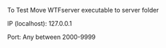 To Test
	Move WTFserver executable to server folder

IP (localhost): 127.0.0.1

Port: Any between 2000-9999
	


